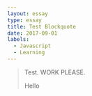 ```yaml
---
layout: essay
type: essay
title: Test Blockquote
date: 2017-09-01
labels:
  - Javascript
  - Learning
---
```


<blockquote>
Test. WORK PLEASE.
<footer> <p> Hello </p></footer>
</blockquote>
